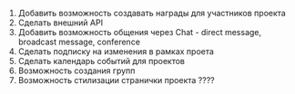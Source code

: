 1. Добавить возможность создавать награды для участников проекта
2. Сделать внешний API
3. Добавить возможность общения через Chat - direct message, broadcast message, conference
4. Сделать подписку на изменения в рамках проета
4. Сделать календарь событий для проектов
5. Возможность создания групп
5. Возможность стилизации странички проекта ????